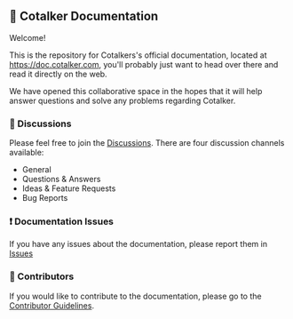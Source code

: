 ## 📖 Cotalker Documentation

Welcome!

This is the repository for Cotalkers's official documentation, located at https://doc.cotalker.com, you'll probably just want to head over there and read it directly on the web.

We have opened this collaborative space in the hopes that it will help answer questions and solve any problems regarding Cotalker.

### 💬 Discussions

Please feel free to join the [Discussions](https://github.com/Cotalker/documentation/discussions).
There are four discussion channels available:
- General
- Questions & Answers
- Ideas & Feature Requests
- Bug Reports

### ❗ Documentation Issues
If you have any issues about the documentation, please report them in [Issues](https://github.com/Cotalker/documentation/issues)

### 🙆 Contributors
If you would like to contribute to the documentation, please go to the [Contributor Guidelines](https://github.com/Cotalker/documentation/blob/main/contributors.md).
